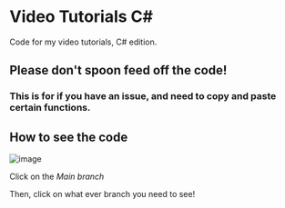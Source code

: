 # Video Tutorials C#
Code for my video tutorials, C# edition. 

## Please don't spoon feed off the code!
### This is for if you have an issue, and need to copy and paste certain functions.

## How to see the code

![image](https://user-images.githubusercontent.com/79596269/141003847-15f7fcef-6b98-458f-8428-d00e6691833a.png)

Click on the *Main branch*

Then, click on what ever branch you need to see!
